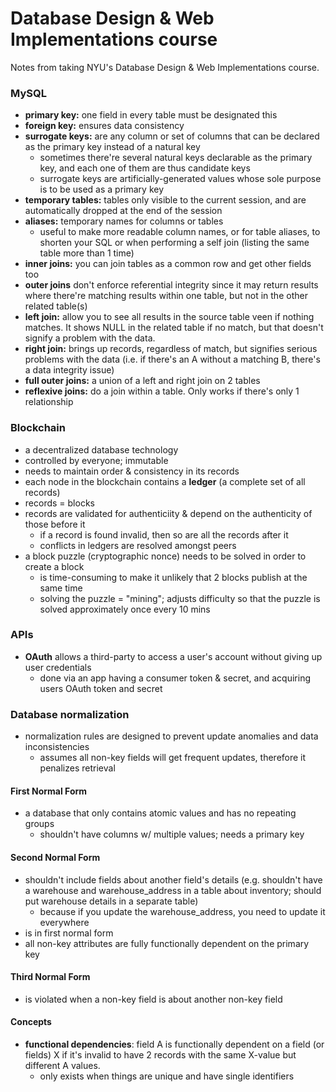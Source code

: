 # Database Design & Web Implementations course

Notes from taking NYU's Database Design & Web Implementations course.

### MySQL

* **primary key:** one field in every table must be designated this
* **foreign key:** ensures data consistency
* **surrogate keys:** are any column or set of columns that can be declared as the primary key instead of a natural key
  * sometimes there're several natural keys declarable as the primary key, and each one of them are thus candidate keys
  * surrogate keys are artificially-generated values whose sole purpose is to be used as a primary key
* **temporary tables:** tables only visible to the current session, and are automatically dropped at the end of the session
* **aliases:** temporary names for columns or tables
  * useful to make more readable column names, or for table aliases, to shorten your SQL or when performing a self join (listing the same table more than 1 time)
* **inner joins:** you can join tables as a common row and get other fields too
* **outer joins** don't enforce referential integrity since it may return results where there're matching results within one table, but not in the other related table(s)
* **left join:** allow you to see all results in the source table veen if nothing matches. It shows NULL in the related table if no match, but that doesn't signify a problem with the data.
* **right join:** brings up records, regardless of match, but signifies serious problems with the data (i.e. if there's an A without a matching B, there's a data integrity issue)
* **full outer joins:** a union of a left and right join on 2 tables
* **reflexive joins:** do a join within a table. Only works if there's only 1 relationship

### Blockchain

* a decentralized database technology
* controlled by everyone; immutable
* needs to maintain order & consistency in its records
* each node in the blockchain contains a **ledger** (a complete set of all records)
* records = blocks
* records are validated for authenticiity & depend on the authenticity of those before it
  * if a record is found invalid, then so are all the records after it
  * conflicts in ledgers are resolved amongst peers
* a block puzzle (cryptographic nonce) needs to be solved in order to create a block
  * is time-consuming to make it unlikely that 2 blocks publish at the same time
  * solving the puzzle = "mining"; adjusts difficulty so that the puzzle is solved approximately once every 10 mins

### APIs

* **OAuth** allows a third-party to access a user's account without giving up user credentials
  * done via an app having a consumer token & secret, and acquiring users OAuth token and secret

### Database normalization

* normalization rules are designed to prevent update anomalies and data inconsistencies
  * assumes all non-key fields will get frequent updates, therefore it penalizes retrieval

#### First Normal Form

* a database that only contains atomic values and has no repeating groups
  * shouldn't have columns w/ multiple values; needs a primary key

#### Second Normal Form

* shouldn't include fields about another field's details (e.g. shouldn't have a warehouse and warehouse_address in a table about inventory; should put warehouse details in a separate table)
  * because if you update the warehouse_address, you need to update it everywhere
* is in first normal form
* all non-key  attributes are fully functionally dependent on the primary key

#### Third Normal Form

* is violated when a non-key field is about another non-key field

#### Concepts

* **functional dependencies**: field A is functionally dependent on a field (or fields) X if it's invalid to have 2 records with the same X-value but different A values.
  * only exists when things are unique and have single identifiers

